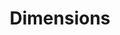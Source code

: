 ---
bigquery: https://console.cloud.google.com/bigquery?p=covid-19-dimensions-ai&page=table&d=data&t=publications
contributors: Digital Science, https://www.digital-science.com/
cost: Free for personal, non-commercial use.
description: Dimensions contains more than 100 million publications, ranging from
  articles published in scholarly journals, books and book chapters, to preprints
  and conference proceedings. All publications are contextualized with linked data
  sets, funding, publications, patents, clinical trials, and policy documents. You
  can also view associated categories, funders, institutions, and researcher profiles.
documentation: https://docs.dimensions.ai/bigquery/index.html
last_edit: 04/08/2022, 22:59:57
location: https://www.dimensions.ai/products/free/
maintained_by: Digital Science, https://www.digital-science.com/
schema_fields:
- jurisdiction
- repository_name
- associated_publication_arxiv_id
- funding_details
- active_years
- volume
- expiration_year
- category_uoa
- associated_publication_pmid
- date
- type
- filing_year
- parent_id
- filing_status
- date_print
- created_date
- aliases
- filing_date
- wikipedia_url
- email_address
- proceedings_title
- assignee_countries
- abstract
- pmid
- eisbn
- date_online
- open_access_categories_v2
- issue
- category_hrcs_hc
- funding_nzd
- cpc
- funding_currency
- resulting_publication_doi
- categories
- publisher
- category_for
- publication_date
- research_org_state_names
- grant_number
- category_rcdc
- funding_amount
- cited_by_ids
- start_date
- open_access_categories
- registry
- legal_events
- acronyms
- granted_date
- acknowledgements
- current_assignee_countries
- original_assignee_countries
- year
- research_orgs
- labels
- reference_ids
- book_title
- associated_publication_doi
- research_org_cities
- family_count
- types
- start_year
- funder_org_countries
- category_bra
- date_inserted
- metrics
- priority_date
- editors
- inventor_names
- funding_jpy
- description
- repository_url
- original_assignee_orgs
- ipcr
- interventions
- name
- date_imported_gbq
- mesh_headings
- publication_year
- granted_year
- source_id
- research_org_countries
- id
- priority_year
- current_assignee_orgs
- external_ids
- arxiv_id
- established
- associated_grant_ids
- funder_org
- relationships
- funding_aud
- title
- language
- patent_ids
- category_hra
- conditions
- embargo_date
- acronym
- funding_cad
- clinical_trial_ids
- citations_count
- assignee_orgs
- funding_usd
- family_members_ids
- date_normal
- subtitles
- pmcid
- category_icrp_ct
- kind
- family_id
- category_hrcs_rac
- original_title
- research_org_state_codes
- citation_string
- mesh_terms
- researcher_ids
- funding_chf
- pages
- investigators
- address
- foa_number
- end_date
- current_assignee
- research_org_country_names
- journal
- status
- end_year
- expiration_date
- publication_ids
- category_sdg
- legal_status
- category_icrp_cso
- citations
- concepts
- associated_publication_id
- original_assignee
- original_abstract
- links
- funder_org_acronyms
- altmetrics
- book_series_title
- phase
- brief_title
- doi
- funder_orgs
- license
- gender
- funder_org_cities
- funder_org_state_codes
- journal_lists
- supporting_grant_ids
- linkout
- resulting_publication_ids
- isbn
- authors
- research_org_city_names
- organisation_details
- funding_eur
- funding_gbp
- funding_cny
- application_number
- date_modified
- funder_countries
- conference
- repository_id
shortname: dimensions
tags:
- scholarly literature
- patents
- funding
- clinical trials
- academic profiles
terms_of_use: 'Use of both the Dimensions COVID-19 dataset and full Dimensions dataset
  are subject to the Dimensions Terms of use: https://www.dimensions.ai/policies-terms-legal '
title: Dimensions
uuid: dcff88bd-fe6b-4fdb-8159-809bf9d7bc1c
---